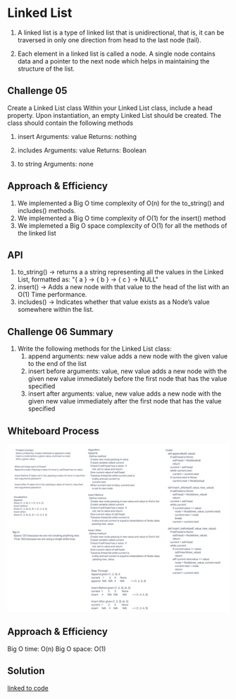# Linked List
1. A linked list is a type of linked list that is unidirectional, that is, it can be traversed in only one direction from head to the last node (tail).

1. Each element in a linked list is called a node. A single node contains data and a pointer to the next node which helps in maintaining the structure of the list.


## Challenge 05
Create a Linked List class
Within your Linked List class, include a head property.
Upon instantiation, an empty Linked List should be created.
The class should contain the following methods
1. insert
    Arguments: value
    Returns: nothing

1.  includes
    Arguments: value
    Returns: Boolean

1. to string
    Arguments: none

## Approach & Efficiency
1. We implemented a Big O time complexity of O(n) for the to_string() and includes() methods.
1. We implemented a Big O time complexity of O(1) for the insert() method
1. We implemeted a Big O space complexcity of O(1) for all the methods of the linked list
## API

1. to_string() -> returns a a string representing all the values in the Linked List, formatted as: "{ a } -> { b } -> { c } -> NULL"
1. insert() -> Adds a new node with that value to the head of the list with an O(1) Time performance.
1. includes() -> Indicates whether that value exists as a Node’s value somewhere within the list.

 


## Challenge 06 Summary
1. Write the following methods for the Linked List class:
    1. append
        arguments: new value
        adds a new node with the given value to the end of the list
    1. insert before
        arguments: value, new value
        adds a new node with the given new value immediately before the first node that has the value specified
    1. insert after
        arguments: value, new value
        adds a new node with the given new value immediately after the first node that has the value specified

## Whiteboard Process

![insertion](insertion.png)


## Approach & Efficiency
Big O time: O(n)
Big O space: O(1)

## Solution

[linked to code](./linked_list.py)